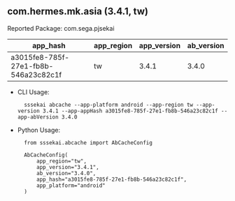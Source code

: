 com.hermes.mk.asia (3.4.1, tw)
---
Reported Package: com.sega.pjsekai

|                                        app_hash|   app_region|  app_version|   ab_version|
|------------------------------------------------|-------------|-------------|-------------|
|            a3015fe8-785f-27e1-fb8b-546a23c82c1f|           tw|        3.4.1|        3.4.0|

- CLI Usage:

        sssekai abcache --app-platform android --app-region tw --app-version 3.4.1 --app-appHash a3015fe8-785f-27e1-fb8b-546a23c82c1f --app-abVersion 3.4.0

- Python Usage:

        from sssekai.abcache import AbCacheConfig

        AbCacheConfig(
            app_region="tw",
            app_version="3.4.1",
            ab_version="3.4.0",
            app_hash="a3015fe8-785f-27e1-fb8b-546a23c82c1f",
            app_platform="android"
        )

